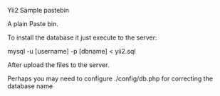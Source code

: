 Yii2 Sample pastebin

A plain Paste bin.

To install the database it just execute to the server:

mysql -u [username] -p [dbname] < yii2.sql

After upload the files to the server.

Perhaps you may need to configure ./config/db.php for correcting the database name
